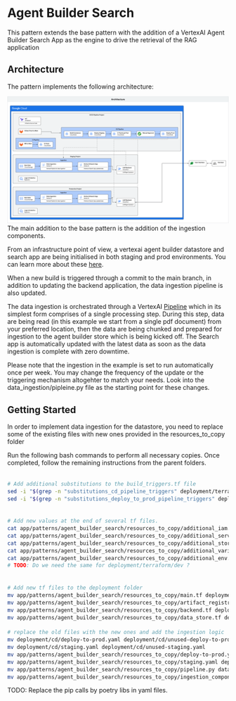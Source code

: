 
# Agent Builder Search
This pattern extends the base pattern with the addition of a VertexAI Agent Builder Search App as the engine to drive the retrieval of the RAG application

## Architecture
The pattern implements the following architecture:

![architecture diagram](imgs/architecture.png)
The main addition to the base pattern is the addition of the ingestion components. 

From an infrastructure point of view, a vertexai agent builder datastore and search app are being initialised in both staging and prod environments. You can learn more about these [here](https://cloud.google.com/generative-ai-app-builder/docs/enterprise-search-introduction).

When a new build is triggered through a commit to the main branch, in addition to updating the backend application, the data ingestion pipeline is also updated. 

The data ingestion is orchestrated through a VertexAI [Pipeline](https://cloud.google.com/vertex-ai/docs/pipelines/introduction) which in its simplest form comprises of a single processing step. During this step, data are being read (in this example we start from a single pdf document) from your preferred location, then the data are being chunked and prepared for ingestion to the agent builder store which is being kicked off. The Search app is automatically updated with the latest data as soon as the data ingestion is complete with zero downtime. 

Please note that the ingestion in the example is set to run automatically once per week. You may change the frequency of the update or  the triggering mechanism altogehter to match your needs. Look into the data_ingestion/pipleine.py file as the starting point for these changes. 


## Getting Started

In order to implement data ingestion for the datastore, you need to replace some of the 
existing files with new ones provided in the resources_to_copy folder

Run the following bash commands to perform all necessary copies. Once completed, follow the remaining instructions from the parent folders. 

```bash

# Add additional substitutions to the build_triggers.tf file
sed -i "$(grep -n "substitutions_cd_pipeline_triggers" deployment/terraform/build_triggers.tf | cut -d: -f1)r app/patterns/agent_builder_search/resources_to_copy/substitutions_cd_pipeline_triggers.tf" deployment/terraform/build_triggers.tf
sed -i "$(grep -n "substitutions_deploy_to_prod_pipeline_triggers" deployment/terraform/build_triggers.tf | cut -d: -f1)r app/patterns/agent_builder_search/resources_to_copy/substitutions_deploy_to_prod_pipeline_triggers.tf" deployment/terraform/build_triggers.tf


# Add new values at the end of several tf files.
cat app/patterns/agent_builder_search/resources_to_copy/additional_iam.tf >> deployment/terraform/iam.tf
cat app/patterns/agent_builder_search/resources_to_copy/additional_service_accounts.tf >> deployment/terraform/service_accounts.tf
cat app/patterns/agent_builder_search/resources_to_copy/additional_storage.tf >> deployment/terraform/storage.tf
cat app/patterns/agent_builder_search/resources_to_copy/additional_variables.tf >> deployment/terraform/variables.tf
cat app/patterns/agent_builder_search/resources_to_copy/additional_env.tfvars >> deployment/terraform/vars/env.tfvars
# TODO: Do we need the same for deployment/terraform/dev ?


# Add new tf files to the deployment folder
mv app/patterns/agent_builder_search/resources_to_copy/main.tf deployment/terraform/main.tf
mv app/patterns/agent_builder_search/resources_to_copy/artifact_registry.tf deployment/terraform/artifact_registry.tf
mv app/patterns/agent_builder_search/resources_to_copy/backend.tf deployment/terraform/backend.tf
mv app/patterns/agent_builder_search/resources_to_copy/data_store.tf deployment/terraform/data_store.tf

# replace the old files with the new ones and add the ingestion logic
mv deployment/cd/deploy-to-prod.yaml deployment/cd/unused-deploy-to-prod.yaml
mv deployment/cd/staging.yaml deployment/cd/unused-staging.yaml
mv app/patterns/agent_builder_search/resources_to_copy/deploy-to-prod.yaml deployment/cd/deploy-to-prod.yaml
mv app/patterns/agent_builder_search/resources_to_copy/staging.yaml deployment/cd/staging.yaml
mv app/patterns/agent_builder_search/resources_to_copy/pipeline.py data_ingestion/pipeline.py
mv app/patterns/agent_builder_search/resources_to_copy/ingestion_component.py data_ingestion/ingestion_component.py
```


TODO: Replace the pip calls by poetry libs in yaml files.